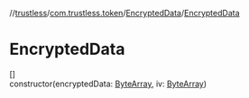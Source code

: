 //[trustless](../../../index.md)/[com.trustless.token](../index.md)/[EncryptedData](index.md)/[EncryptedData](-encrypted-data.md)

# EncryptedData

[]\
constructor(encryptedData: [ByteArray](https://kotlinlang.org/api/latest/jvm/stdlib/kotlin/-byte-array/index.html), iv: [ByteArray](https://kotlinlang.org/api/latest/jvm/stdlib/kotlin/-byte-array/index.html))
